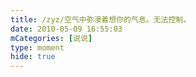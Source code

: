 ```yaml
---
title: /zyz/空气中弥漫着想你的气息。无法控制。
date: 2010-05-09 16:55:03
mCategories: [说说]
type: moment
hide: true
---
```


